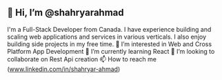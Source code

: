 👋 Hi, I’m @shahryarahmad
--------------------------
I'm a Full-Stack Developer from Canada. I have experience building and scaling web applications and services in various verticals. I also enjoy building side projects in my free time.
    👀 I’m interested in Web and Cross Platform App Development
    🌱 I’m currently learning React
    💞️ I’m looking to collaborate on Rest Api creation
    📫 How to reach me (www.linkedin.com/in/shahryar-ahmad)


